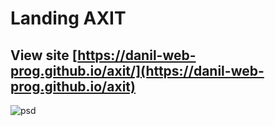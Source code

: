 # Landing AXIT
## View site [https://danil-web-prog.github.io/axit/](https://danil-web-prog.github.io/axit)
![psd](https://cdn.freebiesbug.com/wp-content/uploads/2015/10/axit-free-psd-template-580x2325.jpg)

